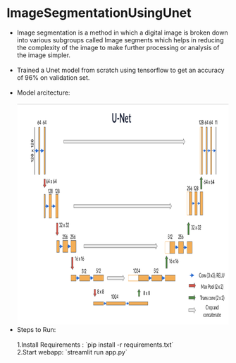 # ImageSegmentationUsingUnet
<ul>
<li> Image segmentation is a method in which a digital image is broken down into various subgroups called
Image segments which helps in reducing the complexity of the image to make further processing or
analysis of the image simpler.</li>
<br>
<li> Trained a Unet model from scratch using tensorflow to get an accuracy of 96% on validation set.</li>
<br>
<li> Model arcitecture:</li>
<br>
<img src="https://github.com/suniladityajatni/ImageSegmentationUsingUnet/blob/master/unet.png" height=500 width=1000\>
<br>
  <li> Steps to Run:</li>
  <br>
  1.Install Requirements : `pip install -r requirements.txt`
  <br>
  2.Start webapp: `streamlit run app.py`
</ul>
